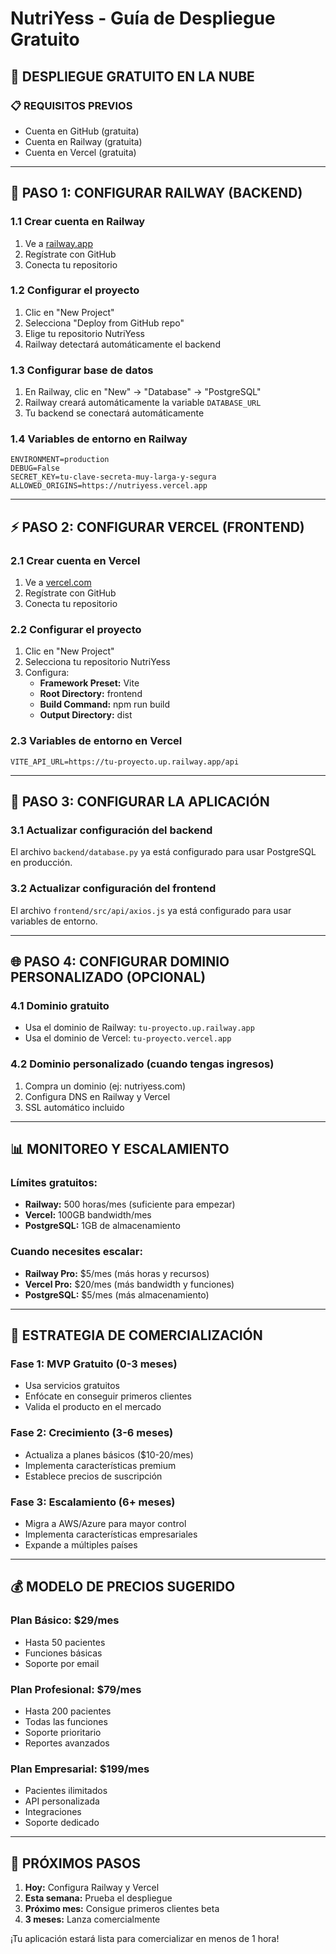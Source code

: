 # NutriYess - Guía de Despliegue Gratuito

## 🚀 DESPLIEGUE GRATUITO EN LA NUBE

### 📋 REQUISITOS PREVIOS
- Cuenta en GitHub (gratuita)
- Cuenta en Railway (gratuita)
- Cuenta en Vercel (gratuita)

---

## 🚂 PASO 1: CONFIGURAR RAILWAY (BACKEND)

### 1.1 Crear cuenta en Railway
1. Ve a [railway.app](https://railway.app)
2. Regístrate con GitHub
3. Conecta tu repositorio

### 1.2 Configurar el proyecto
1. Clic en "New Project"
2. Selecciona "Deploy from GitHub repo"
3. Elige tu repositorio NutriYess
4. Railway detectará automáticamente el backend

### 1.3 Configurar base de datos
1. En Railway, clic en "New" → "Database" → "PostgreSQL"
2. Railway creará automáticamente la variable `DATABASE_URL`
3. Tu backend se conectará automáticamente

### 1.4 Variables de entorno en Railway
```
ENVIRONMENT=production
DEBUG=False
SECRET_KEY=tu-clave-secreta-muy-larga-y-segura
ALLOWED_ORIGINS=https://nutriyess.vercel.app
```

---

## ⚡ PASO 2: CONFIGURAR VERCEL (FRONTEND)

### 2.1 Crear cuenta en Vercel
1. Ve a [vercel.com](https://vercel.com)
2. Regístrate con GitHub
3. Conecta tu repositorio

### 2.2 Configurar el proyecto
1. Clic en "New Project"
2. Selecciona tu repositorio NutriYess
3. Configura:
   - **Framework Preset:** Vite
   - **Root Directory:** frontend
   - **Build Command:** npm run build
   - **Output Directory:** dist

### 2.3 Variables de entorno en Vercel
```
VITE_API_URL=https://tu-proyecto.up.railway.app/api
```

---

## 🔧 PASO 3: CONFIGURAR LA APLICACIÓN

### 3.1 Actualizar configuración del backend
El archivo `backend/database.py` ya está configurado para usar PostgreSQL en producción.

### 3.2 Actualizar configuración del frontend
El archivo `frontend/src/api/axios.js` ya está configurado para usar variables de entorno.

---

## 🌐 PASO 4: CONFIGURAR DOMINIO PERSONALIZADO (OPCIONAL)

### 4.1 Dominio gratuito
- Usa el dominio de Railway: `tu-proyecto.up.railway.app`
- Usa el dominio de Vercel: `tu-proyecto.vercel.app`

### 4.2 Dominio personalizado (cuando tengas ingresos)
1. Compra un dominio (ej: nutriyess.com)
2. Configura DNS en Railway y Vercel
3. SSL automático incluido

---

## 📊 MONITOREO Y ESCALAMIENTO

### Límites gratuitos:
- **Railway:** 500 horas/mes (suficiente para empezar)
- **Vercel:** 100GB bandwidth/mes
- **PostgreSQL:** 1GB de almacenamiento

### Cuando necesites escalar:
- **Railway Pro:** $5/mes (más horas y recursos)
- **Vercel Pro:** $20/mes (más bandwidth y funciones)
- **PostgreSQL:** $5/mes (más almacenamiento)

---

## 🎯 ESTRATEGIA DE COMERCIALIZACIÓN

### Fase 1: MVP Gratuito (0-3 meses)
- Usa servicios gratuitos
- Enfócate en conseguir primeros clientes
- Valida el producto en el mercado

### Fase 2: Crecimiento (3-6 meses)
- Actualiza a planes básicos ($10-20/mes)
- Implementa características premium
- Establece precios de suscripción

### Fase 3: Escalamiento (6+ meses)
- Migra a AWS/Azure para mayor control
- Implementa características empresariales
- Expande a múltiples países

---

## 💰 MODELO DE PRECIOS SUGERIDO

### Plan Básico: $29/mes
- Hasta 50 pacientes
- Funciones básicas
- Soporte por email

### Plan Profesional: $79/mes
- Hasta 200 pacientes
- Todas las funciones
- Soporte prioritario
- Reportes avanzados

### Plan Empresarial: $199/mes
- Pacientes ilimitados
- API personalizada
- Integraciones
- Soporte dedicado

---

## 🚀 PRÓXIMOS PASOS

1. **Hoy:** Configura Railway y Vercel
2. **Esta semana:** Prueba el despliegue
3. **Próximo mes:** Consigue primeros clientes beta
4. **3 meses:** Lanza comercialmente

¡Tu aplicación estará lista para comercializar en menos de 1 hora!

